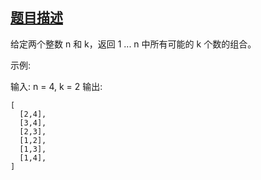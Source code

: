 ## [题目描述](https://leetcode-cn.com/problems/combinations/)
给定两个整数 n 和 k，返回 1 ... n 中所有可能的 k 个数的组合。

示例:

输入: n = 4, k = 2
输出:
```text
[
  [2,4],
  [3,4],
  [2,3],
  [1,2],
  [1,3],
  [1,4],
]
```